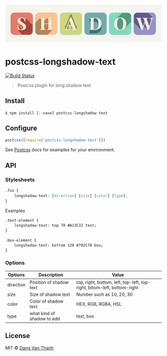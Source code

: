 <h1 align="center">
	<img width="846" src="https://raw.githubusercontent.com/dangvanthanh/postcss-longshadow-text/master/media/longshadow-text.jpg" alt="Long shadow text">
</h1>

# postcss-longshadow-text

[![Build Status](https://travis-ci.org/dangvanthanh/postcss-longshadow-text.svg?branch=master)](https://travis-ci.org/dangvanthanh/postcss-longshadow-text)

> Postcss plugin for long shadow text


## Install

```
$ npm install [--save] postcss-longshadow-text
```


## Configure

```js
postcss([require('postcss-longshadow-text')])
```

See [Postcss](https://github.com/postcss/postcss) docs for examples for your environment.

## API

### Stylesheets

```css
.foo {
	longshadow-text: [direction] [size] [color] [type];
}
```

Examples

```
.text-element {
	longshadow-text: top 70 #A13C32 text;
}

.box-element {
	longshadow-text: bottom 120 #702C70 box;
}
```

### Options

| Options    | Description                 | Value                                                                   |
|------------|-----------------------------|-------------------------------------------------------------------------|
| direction  | Position of shadow text     | top, right, bottom, left, top-left, top-right, bttom-left, bottom-right |
| size       | Size of shadow text         | Number such as 10, 20, 30                                               |
| color      | Color of shadow text        | HEX, RGB, RGBA, HSL                                                     |
| type       | what kind of shadow to add  | text, box                                                               |


## License

MIT © [Dang Van Thanh](http://dangthanh.org)
